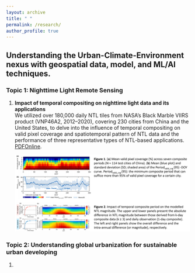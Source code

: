 ```yaml
---
layout: archive
title: " "
permalink: /research/
author_profile: true
---
```


## Understanding the Urban-Climate-Environment nexus with geospatial data, model, and ML/AI techniques. 

### Topic 1: Nighttime Light Remote Sensing

1. **Impact of temporal compositing on nighttime light data and its applications**   
  We utilized over 180,000 daily NTL tiles from NASA’s Black Marble VIIRS product (VNP46A2, 2012–2020), covering 230 cities from China and the United States, to delve    into the influence of temporal compositing on valid pixel coverage and spatiotemporal pattern of NTL data and the performance of three representative types of NTL-based applications. [PDF](https://github.com/qmzheng09work/qmzheng09work.github.io/raw/master/_publications/NTL_composite_Zheng_2023.pdf)[Online](https://www.sciencedirect.com/science/article/pii/S0034425722001304?via%3Dihub).

   ![](NTL_composite.png)

### Topic 2: Understanding global urbanization for sustainable urban developing   

1. 
